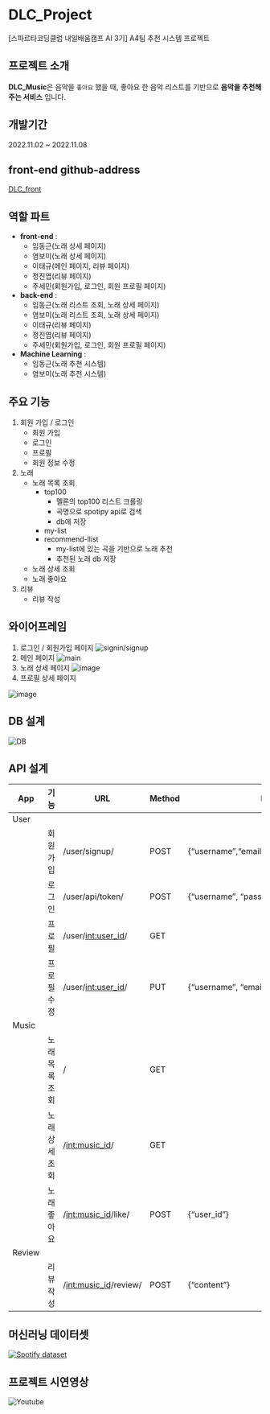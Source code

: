 # DLC_Project
[스파르타코딩클럽 내일배움캠프 AI 3기] A4팀 추천 시스템 프로젝트
## 프로젝트 소개
**DLC_Music**은 음악을 `좋아요` 했을 때, 좋아요 한 음악 리스트를 기반으로
**음악을 추천해주는 서비스** 입니다.
## 개발기간
2022.11.02 ~ 2022.11.08
## front-end github-address
[DLC_front](https://github.com/marinred/DLC_Front)
## 역할 파트
- **front-end** :
  - 임동근(노래 상세 페이지)
  - 염보미(노래 상세 페이지)
  - 이태규(메인 페이지, 리뷰 페이지)
  - 정진엽(리뷰 페이지)
  - 주세민(회원가입, 로그인, 회원 프로필 페이지)
- **back-end** :
  - 임동근(노래 리스트 조회, 노래 상세 페이지)
  - 염보미(노래 리스트 조회, 노래 상세 페이지)
  - 이태규(리뷰 페이지)
  - 정진엽(리뷰 페이지)
  - 주세민(회원가입, 로그인, 회원 프로필 페이지)
- **Machine Learning** :
  - 임동근(노래 추천 시스템)
  - 염보미(노래 추천 시스템)
## 주요 기능
1. 회원 가입 / 로그인
    - 회원 가입
    - 로그인
    - 프로필
    - 회원 정보 수정
2. 노래
    - 노래 목록 조회
        - top100
            - 멜론의 top100 리스트 크롤링
            - 곡명으로 spotipy api로 검색
            - db에 저장
        - my-list
        - recommend-llist
            - my-list에 있는 곡을 기반으로 노래 추천
            - 추천된 노래 db 저장
    - 노래 상세 조회
    - 노래 좋아요
3. 리뷰
    - 리뷰 작성
## 와이어프레임
1. 로그인 / 회원가입 페이지
![signin/signup](https://user-images.githubusercontent.com/113073974/200457719-a666049b-3a68-4d05-a9e7-02ff065d7493.png)
2. 메인 페이지
![main](https://user-images.githubusercontent.com/113073974/200458035-44b80ca1-08a7-4e1c-874e-170121bb93b8.png)
3. 노래 상세 페이지
![image](https://user-images.githubusercontent.com/113073974/200458106-51747628-3f1b-4d6c-91d5-cd15a9964eb9.png)
4. 프로필 상세 페이지


![image](https://user-images.githubusercontent.com/113073974/200458147-74b26a91-c646-443b-9d7a-b14c82bd036d.png)
## DB 설계
![DB](https://user-images.githubusercontent.com/113073974/200451809-50c92ac2-be5d-4132-969b-c1730e18e9a1.png)
## API 설계
| App | 기능 | URL | Method | Request | Response |
| --- | --- | --- | --- | --- | --- |
| User |  |  |  |  |  |
|  | 회원가입 | /user/signup/ | POST | {“username”,“email”,“password”,”password2”} |  |
|  | 로그인 | /user/api/token/ | POST | {“username”, “password”} |  |
|  | 프로필 | /user/<int:user_id>/ | GET |  | {“user_id”, "username”, “email”, "bio”} |
|  | 프로필 수정 | /user/<int:user_id>/ | PUT | {“username”, “email”, “bio”} | {“user_id”, “username”, “email”, “bio”} |
| Music |  |  |  |  |  |
|  | 노래 목록 조회 | / | GET |  | {“music_id”, “name”, “year”, “artist”, “aalbum”, “music_image”, “like”} |
|  | 노래 상세 조회 | /<int:music_id>/ | GET |  | {“music_id”, “name”, “year”, “artist”, “aalbum”, “music_image”, “like”} |
|  | 노래 좋아요 | /<int:music_id>/like/ | POST | {“user_id”} |  |
| Review |  |  |  |  |  |
|  | 리뷰 작성 | /<int:music_id>/review/ | POST | {“content”} |  |
## 머신러닝 데이터셋
[![Spotify dataset](https://user-images.githubusercontent.com/113073974/200451893-73c26183-c753-444f-bcad-2628a2971d26.png)](https://www.kaggle.com/datasets/vatsalmavani/spotify-dataset)
## 프로젝트 시연영상

![Youtube](https://user-images.githubusercontent.com/113073974/200463994-934e4f53-0c73-47a4-ad76-df55e1c19c55.png)
